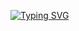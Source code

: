 [![Typing SVG](https://readme-typing-svg.demolab.com/?color=515ada&size=16&center=true&vCenter=true&width=1000&lines=Bem-vindo(a)+ao+meu+GitHub!;Explore+meus+projetos+e+aproveite!;---+PK+---)](https://git.io/typing-svg)
